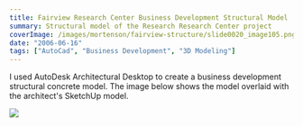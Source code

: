 ```yaml
---
title: Fairview Research Center Business Development Structural Model
summary: Structural model of the Research Research Center project
coverImage: /images/mortenson/fairview-structure/slide0020_image105.png
date: "2006-06-16"
tags: ["AutoCad", "Business Development", "3D Modeling"]
---
```


I used AutoDesk Architectural Desktop to create a business development structural concrete model. The image below shows the model overlaid with the architect's SketchUp model.

![](/images/mortenson/fairview-structure/slide0020_image107.jpg)
